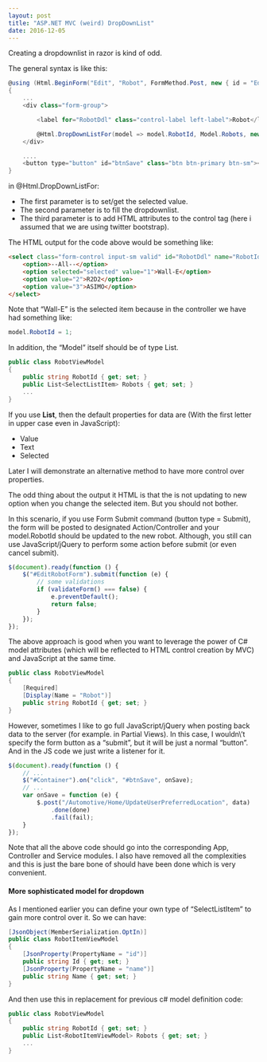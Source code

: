 ```yaml
---
layout: post
title: "ASP.NET MVC (weird) DropDownList"
date: 2016-12-05
---
```


Creating a dropdownlist in razor is kind of odd.

The general syntax is like this:

```csharp
@using (Html.BeginForm("Edit", "Robot", FormMethod.Post, new { id = "EditRobotForm", @class = "form-inline" }))
{
    ...
    <div class="form-group">

        <label for="RobotDdl" class="control-label left-label">Robot</label>

        @Html.DropDownListFor(model => model.RobotId, Model.Robots, new { id = "RobotDdl", @class = "form-control input-sm" })
    </div>

    ....
    <button type="button" id="btnSave" class="btn btn-primary btn-sm"><Save</button>
}
```
<!--more-->
in @Html.DropDownListFor:

* The first parameter is to set/get the selected value.
* The second parameter is to fill the dropdownlist.
* The third parameter is to add HTML attributes to the control tag (here i assumed that we are using twitter bootstrap).

The HTML output for the code above would be something like:

```html
<select class="form-control input-sm valid" id="RobotDdl" name="RobotId" aria-invalid="false">
    <option>--All--</option>
    <option selected="selected" value="1">Wall-E</option>
    <option value="2">R2D2</option>
    <option value="3">ASIMO</option>
</select>
```

Note that “Wall-E” is the selected item because in the controller we have had something like:

```csharp
model.RobotId = 1;
```

In addition, the “Model” itself should be of type List.

```csharp
public class RobotViewModel
{
    public string RobotId { get; set; }
    public List<SelectListItem> Robots { get; set; }
    ...
}
```

If you use **List**, then the default properties for data are (With the first letter in upper case even in JavaScript):
* Value
* Text
* Selected

Later I will demonstrate an alternative method to have more control over properties.

The odd thing about the output it HTML is that the is not updating to new option when you change the selected item. But you should not bother.

In this scenario, if you use Form Submit command (button type = Submit), the form will be posted to designated Action/Controller and your model.RobotId should be updated to the new robot. Although, you still can use JavaScript/jQuery to perform some action before submit (or even cancel submit).

```javascript
$(document).ready(function () {
    $("#EditRobotForm").submit(function (e) {
        // some validations
        if (validateForm() === false) {
            e.preventDefault();
            return false;  
        }
    });
});
```

The above approach is good when you want to leverage the power of C# model attributes (which will be reflected to HTML control creation by MVC) and JavaScript at the same time.

```csharp
public class RobotViewModel
{
    [Required]
    [Display(Name = "Robot")]
    public string RobotId { get; set; }
}
```

However, sometimes I like to go full JavaScript/jQuery when posting back data to the server (for example. in Partial Views).
In this case, I wouldn\’t specify the form button as a “submit”, but it will be just a normal “button”. And in the JS code we just write a listener for it.

```javascript
$(document).ready(function () {
    // ...
    $("#Container").on("click", "#btnSave", onSave);
    // ...
    var onSave = function (e) {
        $.post("/Automotive/Home/UpdateUserPreferredLocation", data)
            .done(done)
            .fail(fail);
    }
});
```

Note that all the above code should go into the corresponding App, Controller and Service modules. I also have removed all the complexities and this is just the bare bone of should have been done which is very convenient.

#### More sophisticated model for dropdown

As I mentioned earlier you can define your own type of “SelectListItem” to gain more control over it. So we can have:

```csharp
[JsonObject(MemberSerialization.OptIn)]
public class RobotItemViewModel
{
    [JsonProperty(PropertyName = "id")]
    public string Id { get; set; }
    [JsonProperty(PropertyName = "name")]
    public string Name { get; set; }
}
```

And then use this in replacement for previous c# model definition code:

```csharp
public class RobotViewModel
{
    public string RobotId { get; set; }
    public List<RobotItemViewModel> Robots { get; set; }
    ...
}
```
